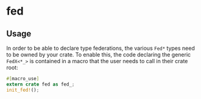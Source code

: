 fed
===

Usage
-----
In order to be able to declare type federations, the various `Fed*` types need to be owned by your crate.
To enable this, the code declaring the generic `FedX<*_>` is contained in a macro that the user needs
to call in their crate root:

```rust
#[macro_use]
extern crate fed as fed_;
init_fed!();
```

